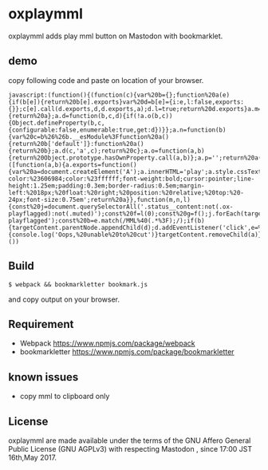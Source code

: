 # oxplaymml
oxplaymml adds play mml button on Mastodon with bookmarklet.

## demo

copy following code and paste on location of your browser.
```
javascript:(function(){(function(c){var%20b={};function%20a(e){if(b[e]){return%20b[e].exports}var%20d=b[e]={i:e,l:false,exports:{}};c[e].call(d.exports,d,d.exports,a);d.l=true;return%20d.exports}a.m=c;a.c=b;a.i=function(a){return%20a};a.d=function(b,c,d){if(!a.o(b,c)){Object.defineProperty(b,c,{configurable:false,enumerable:true,get:d})}};a.n=function(b){var%20c=b%26%26b.__esModule%3Ffunction%20a(){return%20b['default']}:function%20a(){return%20b};a.d(c,'a',c);return%20c};a.o=function(a,b){return%20Object.prototype.hasOwnProperty.call(a,b)};a.p='';return%20a(a.s=1)}([function(a,b){a.exports=function(){var%20a=document.createElement('A');a.innerHTML='play';a.style.cssText='background-color:%23606984;color:%23ffffff;font-weight:bold;cursor:pointer;line-height:1.25em;padding:0.3em;border-radius:0.5em;margin-left:%2018px;%20float:%20right;%20position:%20relative;%20top:%20-24px;font-size:0.75em';return%20a}},function(m,n,l){const%20j=document.querySelectorAll('.status__content:not(.ox-playflagged):not(.muted)');const%20f=l(0);const%20g=f();j.forEach(targetContent=%3E{const%20e=targetContent.textContent;const%20d=g.cloneNode(true);const%20c=document.createElement('DIV');c.id='playmml_'+Math.round(Math.random()*1e3);const%20k=c.id;targetContent.appendChild(c);targetContent.classList.add('ox-playflagged');const%20b=e.match(/MML%40(.*%3F);/);if(b){targetContent.parentNode.appendChild(d);d.addEventListener('click',e=%3E{const%20a=document.createElement('textarea');targetContent.appendChild(a);console.log('played');console.log(b[0]);a.value=b[0];a.select();try{var%20h=document.execCommand('cut');var%20i=h%3F'successful':'unsuccessful';console.log('Cutting%20text%20command%20was%20'+i)}catch(a){console.log('Oops,%20unable%20to%20cut')}targetContent.removeChild(a)},false)}})}]))}())
```

## Build

```
$ webpack && bookmarkletter bookmark.js
```

 and copy output on your browser.

## Requirement
- Webpack https://www.npmjs.com/package/webpack
- bookmarkletter https://www.npmjs.com/package/bookmarkletter

## known issues
- copy mml to clipboard only

## License
oxplaymml are made available under the terms of the GNU Affero General Public License (GNU AGPLv3) with respecting Mastodon , since 17:00 JST 16th,May 2017.

